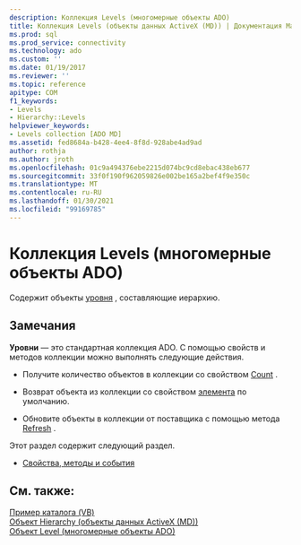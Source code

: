 ```yaml
---
description: Коллекция Levels (многомерные объекты ADO)
title: Коллекция Levels (объекты данных ActiveX (MD)) | Документация Майкрософт
ms.prod: sql
ms.prod_service: connectivity
ms.technology: ado
ms.custom: ''
ms.date: 01/19/2017
ms.reviewer: ''
ms.topic: reference
apitype: COM
f1_keywords:
- Levels
- Hierarchy::Levels
helpviewer_keywords:
- Levels collection [ADO MD]
ms.assetid: fed8684a-b428-4ee4-8f8d-928abe4ad9ad
author: rothja
ms.author: jroth
ms.openlocfilehash: 01c9a494376ebe2215d074bc9cd8ebac438eb677
ms.sourcegitcommit: 33f0f190f962059826e002be165a2bef4f9e350c
ms.translationtype: MT
ms.contentlocale: ru-RU
ms.lasthandoff: 01/30/2021
ms.locfileid: "99169785"
---
```

# <a name="levels-collection-ado-md"></a>Коллекция Levels (многомерные объекты ADO)
Содержит объекты [уровня](./level-object-ado-md.md) , составляющие иерархию.  
  
## <a name="remarks"></a>Замечания  
 **Уровни** — это стандартная коллекция ADO. С помощью свойств и методов коллекции можно выполнять следующие действия.  
  
-   Получите количество объектов в коллекции со свойством [Count](../ado-api/count-property-ado.md) .  
  
-   Возврат объекта из коллекции со свойством [элемента](../ado-api/item-property-ado.md) по умолчанию.  
  
-   Обновите объекты в коллекции от поставщика с помощью метода [Refresh](../ado-api/refresh-method-ado.md) .  
  
 Этот раздел содержит следующий раздел.  
  
-   [Свойства, методы и события](./levels-collection-properties-methods-and-events.md)  
  
## <a name="see-also"></a>См. также:  
 [Пример каталога (VB)](./catalog-example-vb.md)   
 [Объект Hierarchy (объекты данных ActiveX (MD))](./hierarchy-object-ado-md.md)   
 [Объект Level (многомерные объекты ADO)](./level-object-ado-md.md)